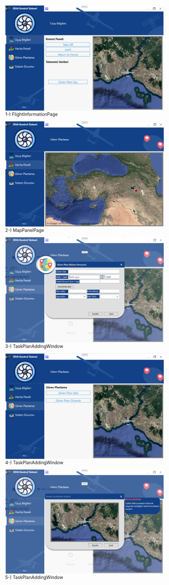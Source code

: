 ![FlightInformationPage](UygulamaGoruntuleri/FlightInformationPage.png)
1-) FlightInformationPage

![MapPanelPage](UygulamaGoruntuleri/MapPanelPage.png)
2-) MapPanelPage

![TaskPlanAddingWindow](UygulamaGoruntuleri/TaskPlanAddingWindow.png)
3-) TaskPlanAddingWindow

![DutyPlanning](UygulamaGoruntuleri/DutyPlanning.png)
4-) TaskPlanAddingWindow

![DutyPlanning](UygulamaGoruntuleri/AimCoordinateSelectingWindow.png)
5-) TaskPlanAddingWindow
